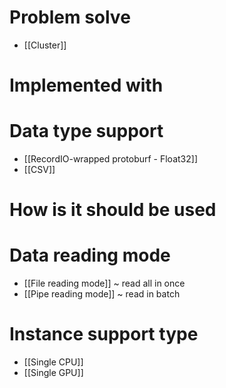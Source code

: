 # Problem solve
- [[Cluster]]

# Implemented with

#  Data type support
- [[RecordIO-wrapped protoburf - Float32]]
- [[CSV]]
# How is it should be used

# Data reading mode
- [[File reading mode]] ~ read all in once
- [[Pipe reading mode]] ~ read in batch

# Instance support type
- [[Single CPU]]
- [[Single GPU]]
